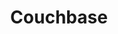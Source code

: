 ---
title: Couchbase
isOfficial: false
categories:
  - nosql-database
docs:
  - id: java
    url: https://java.testcontainers.org/modules/databases/couchbase/
    example: |
      ```java
      var couchbase = new CouchbaseContainer(DockerImageName.parse(
        "couchbase/server:community-7.0.2"
      ));
      couchbase.start();
      ```
  - id: go
    url: https://golang.testcontainers.org/modules/couchbase/
    example: |
      ```go
      couchbaseContainer, err := couchbase.RunContainer(ctx,
        testcontainers.WithImage("couchbase/server:community-7.0.2"),
        couchbase.WithBucket(couchbase.NewBucket("bucketName")),
      )
      ```
  - id: dotnet
    url: https://www.nuget.org/packages/Testcontainers.Couchbase
    example: |
      ```csharp
      var couchbaseContainer = new CouchbaseBuilder()
        .WithImage("couchbase:community-7.0.2")
        .Build();
      await couchbaseContainer.StartAsync();
      ```
  - id: nodejs
    url: https://node.testcontainers.org/modules/couchbase/
    example: |
      ```javascript
      const container = await new CouchbaseContainer().start();
      ```
description: |
  Couchbase is an open-source, distributed, multi-model, document oriented, NoSQL database.
---
